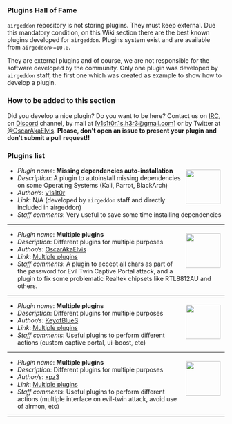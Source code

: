 ### Plugins Hall of Fame

`airgeddon` repository is not storing plugins. They must keep external. Due this mandatory condition, on this Wiki section there are the best known plugins developed for `airgeddon`. Plugins system exist and are available from `airgeddon>=10.0`.

They are external plugins and of course, we are not responsible for the software developed by the community. Only one plugin was developed by `airgeddon` staff, the first one which was created as example to show how to develop a plugin.

### How to be added to this section

Did you develop a nice plugin? Do you want to be here? Contact us on [IRC], on [Discord] channel, by mail at [v1s1t0r.1s.h3r3@gmail.com] or by Twitter at [@OscarAkaElvis]. **Please, don't open an issue to present your plugin and don't submit a pull request!!**

### Plugins list
<img src="https://avatars2.githubusercontent.com/u/17899365?s=400&u=5ac100b245b38d50f84efccef2a972722e1da04a&v=4" width="80" height="80" align="right" hspace="10" vspace="6"/>

 - _Plugin name_: **Missing dependencies auto-installation**
 - _Description_: A plugin to autoinstall missing dependencies on some Operating Systems (Kali, Parrot, BlackArch)
 - _Author/s_: [v1s1t0r]
 - _Link_: N/A (developed by `airgeddon` staff and directly included in airgeddon)
 - _Staff comments_: Very useful to save some time installing dependencies
____
<img src="https://avatars1.githubusercontent.com/u/5803348?s=460&u=d8ebe54df1b836b7892d14436ad89e48759ace51&v=4" width="80" height="80" align="right" hspace="10" vspace="6"/>

 - _Plugin name_: **Multiple plugins**
 - _Description_: Different plugins for multiple purposes
 - _Author/s_: [OscarAkaElvis]
 - _Link_: [Multiple plugins](https://github.com/OscarAkaElvis/airgeddon-plugins)
 - _Staff comments_: A plugin to accept all chars as part of the password for Evil Twin Captive Portal attack, and a plugin to fix some problematic Realtek chipsets like RTL8812AU and others.
____
<img src="https://avatars0.githubusercontent.com/u/45725677?s=460&u=58e6515ddd2e224da7d5614ff2f3db2dd316214f&v=4" width="80" height="80" align="right" hspace="10" vspace="6"/>

 - _Plugin name_: **Multiple plugins**
 - _Description_: Different plugins for multiple purposes
 - _Author/s_: [KeyofBlueS]
 - _Link_: [Multiple plugins](https://github.com/KeyofBlueS/airgeddon-plugins)
 - _Staff comments_: Useful plugins to perform different actions (custom captive portal, ui-boost, etc)
____
<img src="https://avatars.githubusercontent.com/u/46419195?v=4" width="80" height="80" align="right" hspace="10" vspace="6"/>

 - _Plugin name_: **Multiple plugins**
 - _Description_: Different plugins for multiple purposes
 - _Author/s_: [xpz3]
 - _Link_: [Multiple plugins](https://github.com/xpz3/airgeddonplugins)
 - _Staff comments_: Useful plugins to perform different actions (multiple interface on evil-twin attack, avoid use of airmon, etc)

____

[v1s1t0r]: https://github.com/v1s1t0r1sh3r3
[OscarAkaElvis]: https://github.com/OscarAkaElvis
[KeyofBlueS]: https://github.com/KeyofBlueS
[xpz3]: https://github.com/xpz3
[Discord]: https://discord.gg/sQ9dgt9
[IRC]: https://webchat.freenode.net/
[@OscarAkaElvis]: https://twitter.com/OscarAkaElvis